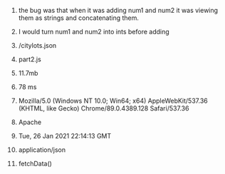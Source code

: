 1. the bug was that when it was adding num1 and num2 it was viewing them as strings and concatenating them. 
2. I would turn num1 and num2 into ints before adding

3. /citylots.json
4. part2.js
5. 11.7mb
6. 78 ms

7. Mozilla/5.0 (Windows NT 10.0; Win64; x64) AppleWebKit/537.36 (KHTML, like Gecko) Chrome/89.0.4389.128 Safari/537.36
8. Apache
9. Tue, 26 Jan 2021 22:14:13 GMT
10. application/json
11. fetchData()